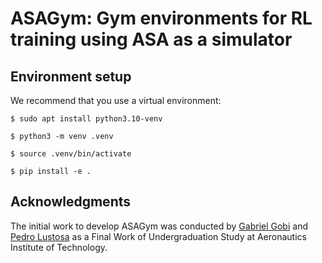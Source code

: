 ASAGym: Gym environments for RL training using ASA as a simulator
=================================================================

## Environment setup

We recommend that you use a virtual environment:

    $ sudo apt install python3.10-venv

    $ python3 -m venv .venv

    $ source .venv/bin/activate

    $ pip install -e .

## Acknowledgments

The initial work to develop ASAGym was conducted by [Gabriel Gobi](https://github.com/GabrielHGobi) and [Pedro Lustosa](https://github.com/pedro-lustosa) as a Final Work of Undergraduation Study at Aeronautics Institute of Technology.
